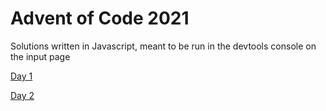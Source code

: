 # Advent of Code 2021

Solutions written in Javascript, meant to be run in the devtools console on the input page

[Day 1](./1.js)

[Day 2](./2.js)
